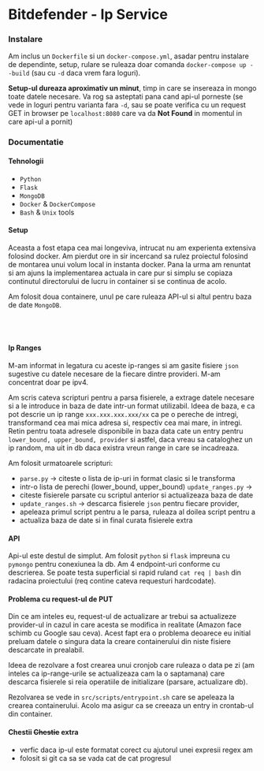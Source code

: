 # Bitdefender - Ip Service

### Instalare

Am inclus un `Dockerfile` si un `docker-compose.yml`, asadar pentru instalare
de dependinte, setup, rulare se ruleaza doar comanda `docker-compose up --build` 
(sau cu `-d` daca vrem fara loguri).

**Setup-ul dureaza aproximativ un minut**, timp in care se insereaza in mongo toate 
datele necesare. Va rog sa asteptati pana cand api-ul porneste (se vede in loguri
pentru varianta fara `-d`, sau se poate verifica cu un request GET in browser pe 
`localhost:8080` care va da **Not Found** in momentul in care api-ul a pornit)

### Documentatie

#### Tehnologii

* `Python` 
* `Flask` 
* `MongoDB`
* `Docker` & `DockerCompose`
* `Bash` & `Unix` tools

#### Setup

Aceasta a fost etapa cea mai longeviva, intrucat nu am experienta extensiva
folosind docker. Am pierdut ore in sir incercand sa rulez proiectul folosind
de montarea unui volum local in instanta docker. Pana la urma am renuntat si
am ajuns la implementarea actuala in care pur si simplu se copiaza continutul
directorului de lucru in container si se continua de acolo.

Am folosit doua containere, unul pe care ruleaza API-ul si altul pentru baza
de date `MongoDB`.
</br>
</br>
</br>
</br>
#### Ip Ranges

M-am informat in legatura cu aceste ip-ranges si am gasite fisiere `json`
sugestive cu datele necesare de la fiecare dintre provideri. M-am concentrat
doar pe ipv4. 

Am scris cateva scripturi pentru a parsa fisierele, a extrage datele necesare
si a le introduce in baza de date intr-un format utilizabil. Ideea de baza, e
ca pot descrie un ip range `xxx.xxx.xxx.xxx/xx` ca pe o pereche de intregi,
transformand cea mai mica adresa si, respectiv cea mai mare, in intregi. Retin
pentru toata adresele disponibile in baza data cate un entry pentru
`lower_bound, upper_bound, provider` si astfel, daca vreau sa cataloghez un ip
random, ma uit in db daca existra vreun range in care se incadreaza.

Am folosit urmatoarele scripturi:
* `parse.py` -> citeste o lista de ip-uri in format clasic si le transforma
* intr-o lista de perechi (lower_bound, upper_bound) `update_ranges.py` ->
* citeste fisierele parsate cu scriptul anterior si actualizeaza baza de date
* `update_ranges.sh` -> descarca fisierele `json` pentru fiecare provider,
* apeleaza primul script pentru a le parsa, ruleaza al doilea script pentru a
* actualiza baza de date si in final curata fisierele extra

#### API

Api-ul este destul de simplut. Am folosit `python` si `flask` impreuna cu
`pymongo` pentru conexiunea la db. Am 4 endpoint-uri conforme cu descrierea.
Se poate testa superficial si rapid ruland `cat req | bash` din radacina
proiectului (req contine cateva requesturi hardcodate).

#### Problema cu request-ul de PUT

Din ce am inteles eu, request-ul de actualizare ar trebui sa actualizeze
provider-ul in cazul in care acesta se modifica in realitate (Amazon face
schimb cu Google sau ceva). Acest fapt era o problema deoarece eu initial
preluam datele o singura data la creare containerului din niste fisiere
descarcate in prealabil.

Ideea de rezolvare a fost crearea unui cronjob care ruleaza o data pe zi (am
inteles ca ip-range-urile se actualizeaza cam la o saptamana) care descarca
fisierele si reia operatiile de initializare (parsare, actualizare db).

Rezolvarea se vede in `src/scripts/entrypoint.sh` care se apeleaza la crearea
containerului. Acolo ma asigur ca se creeaza un entry in crontab-ul din
container.


#### Chestii ~~Chestie~~ extra

* verfic daca ip-ul este formatat corect cu ajutorul unei expresii regex am
* folosit si git ca sa se vada cat de cat progresul
